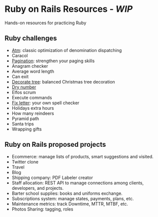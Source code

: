 # Ruby on Rails Resources - *WIP*
Hands-on resources for practicing Ruby

## Ruby challenges

- [Atm](/atm_spec.rb): classic optimization of denomination dispatching
- Caracol
- [Pagination](/pagination_spec.rb): strengthen your paging skills
- Anagram checker
- Average word length
- Can exit
- [Decorate tree](/decorate_tree_spec.rb): balanced Christmas tree decoration
- [Dry number](/dry_number_spec.rb)
- Elfos scrum
- Execute commands
- [Fix letter](/fix_letter_spec.rb): your own spell checker
- Holidays extra hours
- How many reindeers
- Pyramid path
- Santa trips
- Wrapping gifts

## Ruby on Rails proposed projects

- Ecommerce: manage lists of products, smart suggestions and visited.
- Twitter clone
- Travel
- Blog
- Shipping company: PDF Labeler creator
- Staff allocation: REST API to manage connections among clients, developers, and projects. 
- Barter school supplies: books and uniforms exchange.
- Subscriptions system: manage states, payments, plans, etc.
- Maintenance metrics: track Downtime, MTTR, MTBF, etc.
- Photos Sharing: tagging, roles
